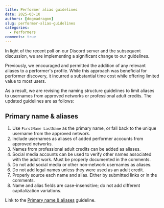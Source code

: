 ```yaml
---
title: Performer alias guidelines
date: 2025-03-10
authors: [dogmadragon]
slug: performer-alias-guidelines
categories:
  - Performers
comments: true
---
```


In light of the recent poll on our Discord server and the subsequent discussion, we are implementing a significant change to our guidelines.

Previously, we encouraged and permitted the addition of any relevant aliases to a performer's profile. While this approach was beneficial for performer discovery, it incurred a substantial time cost while offering limited value to most users.

As a result, we are revising the naming structure guidelines to limit aliases to usernames from approved networks or professional adult credits. The updated guidelines are as follows:

## Primary name & aliases

1. Use `FirstName LastName` as the primary name, or fall back to the unique username from the approved network.
1. Include usernames as aliases of added performer accounts from approved networks.
1. Names from professional adult credits can be added as aliases.
1. Social media accounts can be used to verify other names associated with the adult work. Must be properly documented in the comments.
1. Do not add social media or other non-network usernames as aliases.
1. Do not add legal names unless they were used as an adult credit.
1. Properly source each name and alias. Either by submitted links or in the comments.
1. Name and alias fields are case-insensitive; do not add different capitalization variations.

Link to the [Primary name & aliases](/performers/#primary-name-aliases) guideline. 